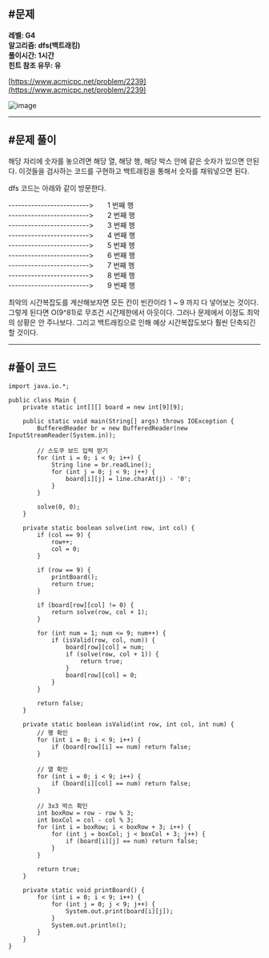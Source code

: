 ## **#문제**         

**레벨: G4   
알고리즘: dfs(백트래킹)**  
**풀이시간: 1시간  
힌트 참조 유무: 유**

[https://www.acmicpc.net/problem/2239](https://www.acmicpc.net/problem/2239)

![image](https://github.com/user-attachments/assets/83768b4a-0536-4b47-bd2f-70766f06c13d)

---

## **#문제 풀이**        

해당 자리에 숫자를 놓으려면 해당 열, 해당 행, 해당 박스 안에 같은 숫자가 있으면 안된다. 이것들을 검사하는 코드를 구현하고 백트래킹을 통해서 숫자를 채워넣으면 된다.

dfs 코드는 아래와 같이 방문한다. 

\------------------------->       1 번째 행  
\------------------------->       2 번째 행  
\------------------------->       3 번째 행  
\------------------------->       4 번째 행  
\------------------------->       5 번째 행  
\------------------------->       6 번째 행  
\------------------------->       7 번째 행  
\------------------------->       8 번째 행  
\------------------------->       9 번째 행  
  

최악의 시간복잡도를 계산해보자면 모든 칸이 빈칸이라 1 ~ 9 까지 다 넣어보는 것이다. 그렇게 된다면 O(9^81)로 무조건 시간제한에서 아웃이다. 그러나 문제에서 이정도 최악의 상황은 안 주나보다. 그리고 백트래킹으로 인해 예상 시간복잡도보다 훨씬 단축되긴 할 것이다. 

---

## **#풀이 코드**      

```
import java.io.*;

public class Main {
    private static int[][] board = new int[9][9];

    public static void main(String[] args) throws IOException {
        BufferedReader br = new BufferedReader(new InputStreamReader(System.in));

        // 스도쿠 보드 입력 받기
        for (int i = 0; i < 9; i++) {
            String line = br.readLine();
            for (int j = 0; j < 9; j++) {
                board[i][j] = line.charAt(j) - '0';
            }
        }

        solve(0, 0);
    }

    private static boolean solve(int row, int col) {
        if (col == 9) {
            row++;
            col = 0;
        }

        if (row == 9) {
            printBoard();
            return true;
        }

        if (board[row][col] != 0) {
            return solve(row, col + 1);
        }

        for (int num = 1; num <= 9; num++) {
            if (isValid(row, col, num)) {
                board[row][col] = num;
                if (solve(row, col + 1)) {
                    return true;
                }
                board[row][col] = 0;
            }
        }

        return false;
    }

    private static boolean isValid(int row, int col, int num) {
        // 행 확인
        for (int i = 0; i < 9; i++) {
            if (board[row][i] == num) return false;
        }

        // 열 확인
        for (int i = 0; i < 9; i++) {
            if (board[i][col] == num) return false;
        }

        // 3x3 박스 확인
        int boxRow = row - row % 3;
        int boxCol = col - col % 3;
        for (int i = boxRow; i < boxRow + 3; i++) {
            for (int j = boxCol; j < boxCol + 3; j++) {
                if (board[i][j] == num) return false;
            }
        }

        return true;
    }

    private static void printBoard() {
        for (int i = 0; i < 9; i++) {
            for (int j = 0; j < 9; j++) {
                System.out.print(board[i][j]);
            }
            System.out.println();
        }
    }
}
```
